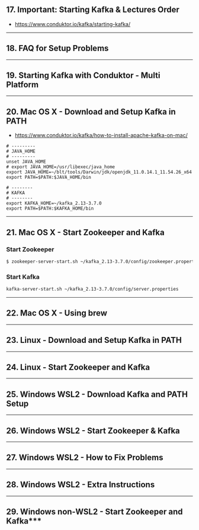 ## 17. Important: Starting Kafka & Lectures Order
* https://www.conduktor.io/kafka/starting-kafka/
  
***

## 18. FAQ for Setup Problems

***

## 19. Starting Kafka with Conduktor - Multi Platform

***

## 20. Mac OS X - Download and Setup Kafka in PATH
* https://www.conduktor.io/kafka/how-to-install-apache-kafka-on-mac/

```
# ---------
# JAVA_HOME
# ---------
unset JAVA_HOME
# export JAVA_HOME=/usr/libexec/java_home
export JAVA_HOME=~/blt/tools/Darwin/jdk/openjdk_11.0.14.1_11.54.26_x64
export PATH=$PATH:$JAVA_HOME/bin

# --------
# KAFKA
# --------
export KAFKA_HOME=~/kafka_2.13-3.7.0
export PATH=$PATH:$KAFKA_HOME/bin
```

***

## 21. Mac OS X - Start Zookeeper and Kafka

### Start Zookeeper
```bash
$ zookeeper-server-start.sh ~/kafka_2.13-3.7.0/config/zookeeper.properties
```

### Start Kafka
```bash
kafka-server-start.sh ~/kafka_2.13-3.7.0/config/server.properties
```

***

## 22. Mac OS X - Using brew

***

## 23. Linux - Download and Setup Kafka in PATH

***

## 24. Linux - Start Zookeeper and Kafka

***

## 25. Windows WSL2 - Download Kafka and PATH Setup

***

## 26. Windows WSL2 - Start Zookeeper & Kafka

***

## 27. Windows WSL2 - How to Fix Problems

***

## 28. Windows WSL2 - Extra Instructions

***
## 29. Windows non-WSL2 - Start Zookeeper and Kafka***
